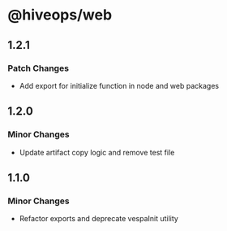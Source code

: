 # @hiveops/web

## 1.2.1

### Patch Changes

- Add export for initialize function in node and web packages

## 1.2.0

### Minor Changes

- Update artifact copy logic and remove test file

## 1.1.0

### Minor Changes

- Refactor exports and deprecate vespaInit utility

